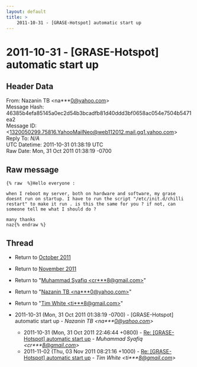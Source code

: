 ```yaml
---
layout: default
title: >
    2011-10-31 - [GRASE-Hotspot] automatic start up
---
```


# 2011-10-31 - [GRASE-Hotspot] automatic start up

## Header Data

From: Nazanin TB \<na***0@yahoo.com\><br>
Message Hash: 46385b4efa85145a0ec2d54b3bcadfb81d40ddd3bf0658ac054e7504b5471ea2<br>
Message ID: \<1320050299.75816.YahooMailNeo@web112012.mail.gq1.yahoo.com\><br>
Reply To: _N/A_<br>
UTC Datetime: 2011-10-31 01:38:19 UTC<br>
Raw Date: Mon, 31 Oct 2011 01:38:19 -0700<br>

## Raw message

```
{% raw  %}Hello everyone :

when I reboot my server, both on hardware and software, my grase doesnt run on startup. I have to run the script "/etc/init.d/chilli restart" to make it run . is this the same for you ? if not, can someone tell me what I should do ? 

many thanks
naz{% endraw %}
```

## Thread

+ Return to [October 2011](/archive/2011/10)
+ Return to [November 2011](/archive/2011/11)

+ Return to "[Muhammad Syafiq <cr***8<span>@</span>gmail.com>](/authors/cr___8_at_gmail_com)"
+ Return to "[Nazanin TB <na***0<span>@</span>yahoo.com>](/authors/na___0_at_yahoo_com)"
+ Return to "[Tim White <ti***8<span>@</span>gmail.com>](/authors/ti___8_at_gmail_com)"

+ 2011-10-31 (Mon, 31 Oct 2011 01:38:19 -0700) - [GRASE-Hotspot] automatic start up - _Nazanin TB \<na***0@yahoo.com\>_
  + 2011-10-31 (Mon, 31 Oct 2011 22:46:44 +0800) - [Re: [GRASE-Hotspot] automatic start up](/archive/2011/10/2f18e71d7ae87cd80dd20e1ef43121d1b683054632329e7fe56af461068e9469) - _Muhammad Syafiq \<cr***8@gmail.com\>_
  + 2011-11-02 (Thu, 03 Nov 2011 08:21:16 +1000) - [Re: [GRASE-Hotspot] automatic start up](/archive/2011/11/87580f1d4245c58a3141ac4b3795085597dcf28a1c9aa97ad81911807f64238f) - _Tim White \<ti***8@gmail.com\>_

